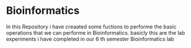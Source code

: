 # Bioinformatics
In this Repository i have creaated some fuctions to performe the basic operations that we can performe in Bioinformatics.
basicly this are the lab experiments i have completed in our 6 th semester Bioinformatics lab 
